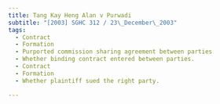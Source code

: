 ```yaml
---
title: Tang Kay Heng Alan v Purwadi
subtitle: "[2003] SGHC 312 / 23\_December\_2003"
tags:
  - Contract
  - Formation
  - Purported commission sharing agreement between parties
  - Whether binding contract entered between parties.
  - Contract
  - Formation
  - Whether plaintiff sued the right party.

---
```


